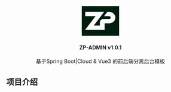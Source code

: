 <div align=center>
<img src="./imgs/logo.png" width="100" height="80"><br>
<h4>ZP-ADMIN v1.0.1</h4>
<span>基于Spring Boot|Cloud & Vue3 的前后端分离后台模板</span>
</div>

## 项目介绍





